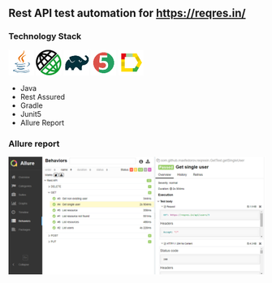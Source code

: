 ## Rest API test automation for https://reqres.in/

### Technology Stack
![Java](readme/Java.png)
![Rest Assured](readme/RestAssured.png)
![Gradle](readme/Gradle.png)
![JUnit5](readme/JUnit5.png)
![Allure_Report](readme/Allure_Report.png)
- Java
- Rest Assured
- Gradle
- Junit5
- Allure Report

### Allure report
![Allure](readme/Allure.png)

